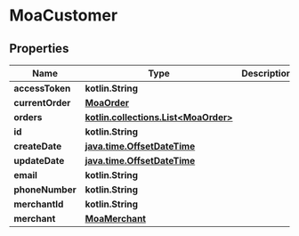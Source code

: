 
# MoaCustomer

## Properties
Name | Type | Description | Notes
------------ | ------------- | ------------- | -------------
**accessToken** | **kotlin.String** |  |  [optional]
**currentOrder** | [**MoaOrder**](MoaOrder.md) |  |  [optional]
**orders** | [**kotlin.collections.List&lt;MoaOrder&gt;**](MoaOrder.md) |  |  [optional]
**id** | **kotlin.String** |  |  [optional]
**createDate** | [**java.time.OffsetDateTime**](java.time.OffsetDateTime.md) |  |  [optional]
**updateDate** | [**java.time.OffsetDateTime**](java.time.OffsetDateTime.md) |  |  [optional]
**email** | **kotlin.String** |  |  [optional]
**phoneNumber** | **kotlin.String** |  |  [optional]
**merchantId** | **kotlin.String** |  |  [optional]
**merchant** | [**MoaMerchant**](MoaMerchant.md) |  |  [optional]



